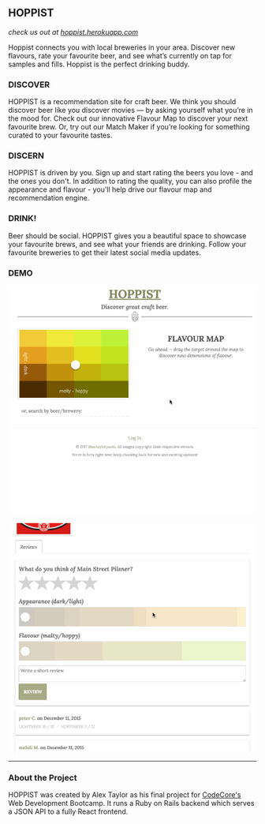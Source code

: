 ## HOPPIST

*check us out at [hoppist.herokuapp.com](http://hoppist.herokuapp.com)*

Hoppist connects you with local breweries in your area. Discover new flavours, rate your favourite beer, and see what’s currently on tap for samples and fills. Hoppist is the perfect drinking buddy.

### DISCOVER
HOPPIST is a recommendation site for craft beer. We think you should discover beer like you discover movies — by asking yourself what you’re in the mood for. Check out our innovative Flavour Map to discover your next favourite brew. Or, try out our Match Maker if you’re looking for something curated to your favourite tastes.

### DISCERN
HOPPIST is driven by you. Sign up and start rating the beers you love - and the ones you don't. In addition to rating the quality, you can also profile the appearance and flavour - you'll help drive our flavour map and recommendation engine.

### DRINK!
Beer should be social. HOPPIST gives you a beautiful space to showcase your favourite brews, and see what your friends are drinking. Follow your favourite breweries to get their latest social media updates.

### DEMO
![main flow](hoppist_demo.gif)

![leaving a review](hoppist_demo_review.gif)

----

### About the Project
HOPPIST was created by Alex Taylor as his final project for [CodeCore's](http://www.codecore.ca) Web Development Bootcamp. It runs a Ruby on Rails backend which serves a JSON API to a fully React frontend. 
